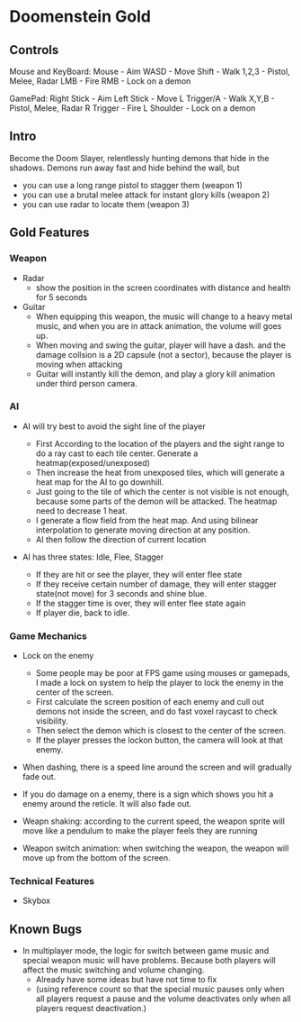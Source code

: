 # Doomenstein Gold

## Controls
Mouse and KeyBoard:
Mouse  - Aim
WASD   - Move
Shift  - Walk
1,2,3  - Pistol, Melee, Radar
LMB    - Fire
RMB    - Lock on a demon

GamePad:
Right Stick  - Aim
Left Stick   - Move
L Trigger/A  - Walk
X,Y,B        - Pistol, Melee, Radar
R Trigger    - Fire
L Shoulder   - Lock on a demon

## Intro
Become the Doom Slayer, relentlessly hunting demons that hide in the shadows. 
Demons run away fast and hide behind the wall, but
- you can use a long range pistol to stagger them (weapon 1)
- you can use a brutal melee attack for instant glory kills (weapon 2)
- you can use radar to locate them (weapon 3)

## Gold Features
### Weapon
- Radar
	- show the position in the screen coordinates with distance and health for 5 seconds
- Guitar
	- When equipping this weapon, the music will change to a heavy metal music, and when you are in attack animation, the volume will goes up.
	- When moving and swing the guitar, player will have a dash. and the damage collsion is a 2D capsule (not a sector), because the player is moving when attacking
	- Guitar will instantly kill the demon, and play a glory kill animation under third person camera.

### AI
- AI will try best to avoid the sight line of the player
	- First According to the location of the players and the sight range to do a ray cast to each tile center. Generate a heatmap(exposed/unexposed)
	- Then increase the heat from unexposed tiles, which will generate a heat map for the AI to go downhill.
	- Just going to the tile of which the center is not visible is not enough, because some parts of the demon will be attacked. The heatmap need to decrease 1 heat.
	- I generate a flow field from the heat map. And using bilinear interpolation to generate moving direction at any position.
	- AI then follow the direction of current location

- AI has three states: Idle, Flee, Stagger
	- If they are hit or see the player, they will enter flee state
	- If they receive certain number of damage, they will enter stagger state(not move) for 3 seconds and shine blue.
	- If the stagger time is over, they will enter flee state again
	- If player die, back to idle.

### Game Mechanics
- Lock on the enemy
	- Some people may be poor at FPS game using mouses or gamepads, I made a lock on system to help the player to lock the enemy in the center of the screen.
	- First calculate the screen position of each enemy and cull out demons not inside the screen, and do fast voxel raycast to check visibility.
	- Then select the demon which is closest to the center of the screen.
	- If the player presses the lockon button, the camera will look at that enemy.

- When dashing, there is a speed line around the screen and will gradually fade out.
- If you do damage on a enemy, there is a sign which shows you hit a enemy around the reticle. It will also fade out.

- Weapn shaking: according to the current speed, the weapon sprite will move like a pendulum to make the player feels they are running
- Weapon switch animation: when switching the weapon, the weapon will move up from the bottom of the screen.

### Technical Features
- Skybox


## Known Bugs
- In multiplayer mode, the logic for switch between game music and special weapon music will have problems. Because both players will affect the music switching and volume changing.
	- Already have some ideas but have not time to fix
	- (using reference count so that the special music pauses only when all players request a pause and the volume deactivates only when all players request deactivation.)


